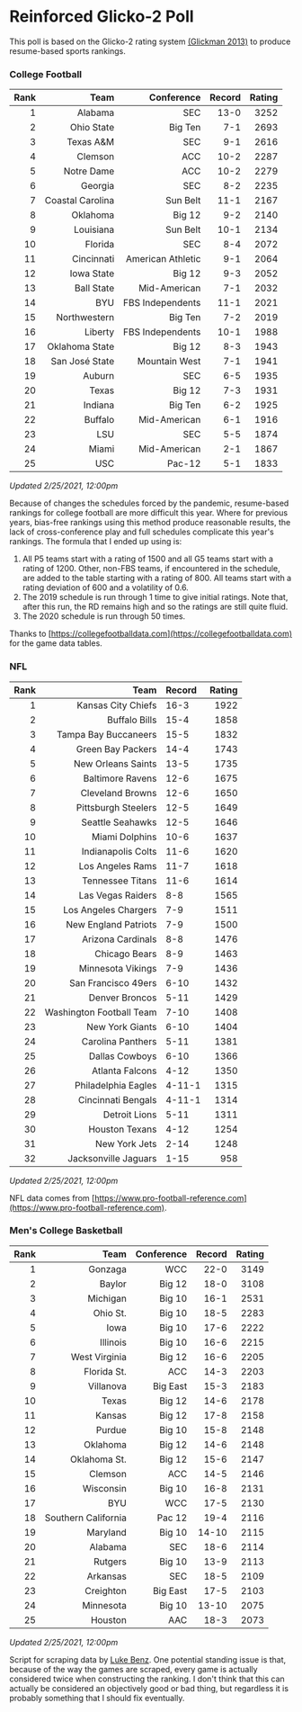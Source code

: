 # Reinforced Glicko-2 Poll

This poll is based on the Glicko-2 rating system [\(Glickman 2013\)](http://glicko.net/glicko/glicko2.pdf) to produce resume-based sports rankings.

### College Football
| Rank  | Team                 | Conference           | Record   | Rating |
| ---:  | ---:                 | ---:                 | ---:     | ---:   |
| 1     | Alabama              | SEC                  | 13-0     | 3252   |
| 2     | Ohio State           | Big Ten              | 7-1      | 2693   |
| 3     | Texas A&M            | SEC                  | 9-1      | 2616   |
| 4     | Clemson              | ACC                  | 10-2     | 2287   |
| 5     | Notre Dame           | ACC			      | 10-2     | 2279   |
| 6     | Georgia              | SEC                  | 8-2      | 2235   |
| 7     | Coastal Carolina     | Sun Belt             | 11-1     | 2167   |
| 8     | Oklahoma             | Big 12               | 9-2      | 2140   |
| 9     | Louisiana            | Sun Belt             | 10-1     | 2134   |
| 10    | Florida              | SEC                  | 8-4      | 2072   |
| 11    | Cincinnati           | American Athletic    | 9-1      | 2064   |
| 12    | Iowa State           | Big 12               | 9-3      | 2052   |
| 13    | Ball State           | Mid-American         | 7-1      | 2032   |
| 14    | BYU                  | FBS Independents     | 11-1     | 2021   |
| 15    | Northwestern         | Big Ten              | 7-2      | 2019   |
| 16    | Liberty              | FBS Independents     | 10-1     | 1988   |
| 17    | Oklahoma State       | Big 12               | 8-3      | 1943   |
| 18    | San José State       | Mountain West        | 7-1      | 1941   |
| 19    | Auburn               | SEC                  | 6-5      | 1935   |
| 20    | Texas                | Big 12               | 7-3      | 1931   |
| 21    | Indiana              | Big Ten              | 6-2      | 1925   |
| 22    | Buffalo              | Mid-American         | 6-1      | 1916   |
| 23    | LSU                  | SEC                  | 5-5      | 1874   |
| 24    | Miami		           | Mid-American         | 2-1      | 1867   |
| 25    | USC                  | Pac-12               | 5-1      | 1833   |
_Updated 2/25/2021, 12:00pm_

Because of changes the schedules forced by the pandemic, resume-based rankings for college football are more difficult this year. Where for previous years, bias-free rankings using this method produce reasonable results, the lack of cross-conference play and full schedules complicate this year's rankings. The formula that I ended up using is:

1. All P5 teams start with a rating of 1500 and all G5 teams start with a rating of 1200. Other, non-FBS teams, if encountered in the schedule, are added to the table starting with a rating of 800. All teams start with a rating deviation of 600 and a volatility of 0.6.
2. The 2019 schedule is run through 1 time to give initial ratings. Note that, after this run, the RD remains high and so the ratings are still quite fluid.
3. The 2020 schedule is run through 50 times.

Thanks to [https://collegefootballdata.com](https://collegefootballdata.com) for the game data tables.

### NFL
| Rank  | Team                       | Record   | Rating |
| ---:  | ---:                       | :---     | ---:   |
| 1     | Kansas City Chiefs         | 16-3     | 1922   |
| 2     | Buffalo Bills              | 15-4     | 1858   |
| 3     | Tampa Bay Buccaneers       | 15-5     | 1832   |
| 4     | Green Bay Packers          | 14-4     | 1743   |
| 5     | New Orleans Saints         | 13-5     | 1735   |
| 6     | Baltimore Ravens           | 12-6     | 1675   |
| 7     | Cleveland Browns           | 12-6     | 1650   |
| 8     | Pittsburgh Steelers        | 12-5     | 1649   |
| 9     | Seattle Seahawks           | 12-5     | 1646   |
| 10    | Miami Dolphins             | 10-6     | 1637   |
| 11    | Indianapolis Colts         | 11-6     | 1620   |
| 12    | Los Angeles Rams           | 11-7     | 1618   |
| 13    | Tennessee Titans           | 11-6     | 1614   |
| 14    | Las Vegas Raiders          | 8-8      | 1565   |
| 15    | Los Angeles Chargers       | 7-9      | 1511   |
| 16    | New England Patriots       | 7-9      | 1500   |
| 17    | Arizona Cardinals          | 8-8      | 1476   |
| 18    | Chicago Bears              | 8-9      | 1463   |
| 19    | Minnesota Vikings          | 7-9      | 1436   |
| 20    | San Francisco 49ers        | 6-10     | 1432   |
| 21    | Denver Broncos             | 5-11     | 1429   |
| 22    | Washington Football Team   | 7-10     | 1408   |
| 23    | New York Giants            | 6-10     | 1404   |
| 24    | Carolina Panthers          | 5-11     | 1381   |
| 25    | Dallas Cowboys             | 6-10     | 1366   |
| 26    | Atlanta Falcons            | 4-12     | 1350   |
| 27    | Philadelphia Eagles        | 4-11-1   | 1315   |
| 28    | Cincinnati Bengals         | 4-11-1   | 1314   |
| 29    | Detroit Lions              | 5-11     | 1311   |
| 30    | Houston Texans             | 4-12     | 1254   |
| 31    | New York Jets              | 2-14     | 1248   |
| 32    | Jacksonville Jaguars       | 1-15     | 958    |
_Updated 2/25/2021, 12:00pm_

NFL data comes from [https://www.pro-football-reference.com](https://www.pro-football-reference.com).

### Men's College Basketball
| Rank  | Team                 | Conference | Record   | Rating |
| ---:  | ---:                 | ---:       | ---:     | ---:   |
| 1     | Gonzaga              | WCC        | 22-0     | 3149   |
| 2     | Baylor               | Big 12     | 18-0     | 3108   |
| 3     | Michigan             | Big 10     | 16-1     | 2531   |
| 4     | Ohio St.             | Big 10     | 18-5     | 2283   |
| 5     | Iowa                 | Big 10     | 17-6     | 2222   |
| 6     | Illinois             | Big 10     | 16-6     | 2215   |
| 7     | West Virginia        | Big 12     | 16-6     | 2205   |
| 8     | Florida St.          | ACC        | 14-3     | 2203   |
| 9     | Villanova            | Big East   | 15-3     | 2183   |
| 10    | Texas                | Big 12     | 14-6     | 2178   |
| 11    | Kansas               | Big 12     | 17-8     | 2158   |
| 12    | Purdue               | Big 10     | 15-8     | 2148   |
| 13    | Oklahoma             | Big 12     | 14-6     | 2148   |
| 14    | Oklahoma St.         | Big 12     | 15-6     | 2147   |
| 15    | Clemson              | ACC        | 14-5     | 2146   |
| 16    | Wisconsin            | Big 10     | 16-8     | 2131   |
| 17    | BYU                  | WCC        | 17-5     | 2130   |
| 18    | Southern California  | Pac 12     | 19-4     | 2116   |
| 19    | Maryland             | Big 10     | 14-10    | 2115   |
| 20    | Alabama              | SEC        | 18-6     | 2114   |
| 21    | Rutgers              | Big 10     | 13-9     | 2113   |
| 22    | Arkansas             | SEC        | 18-5     | 2109   |
| 23    | Creighton            | Big East   | 17-5     | 2103   |
| 24    | Minnesota            | Big 10     | 13-10    | 2075   |
| 25    | Houston              | AAC        | 18-3     | 2073   |
_Updated 2/25/2021, 12:00pm_

Script for scraping data by [Luke Benz](https://github.com/lbenz730/NCAA_Hoops).
One potential standing issue is that, because of the way the games are scraped, every game is actually considered twice when constructing the ranking. I don't think that this can actually be considered an objectively good or bad thing, but regardless it is probably something that I should fix eventually.

